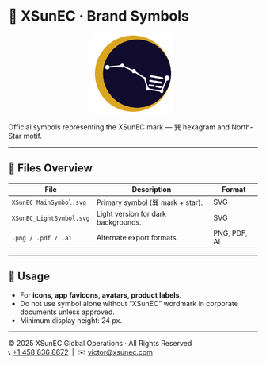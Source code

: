 # 🔷 XSunEC · Brand Symbols

<p align="center">
  <img src="https://github.com/VictorXSun/XSunEC-BrandAssets/blob/main/logos/symbols/XSunEC_MainSymbol.svg" width="160" alt="XSunEC Symbol"/>
</p>

Official symbols representing the XSunEC mark — 巽 hexagram and North-Star motif.

---

## 📁 Files Overview

| File | Description | Format |
|------|--------------|---------|
| `XSunEC_MainSymbol.svg` | Primary symbol (巽 mark + star). | SVG |
| `XSunEC_LightSymbol.svg` | Light version for dark backgrounds. | SVG |
| `.png / .pdf / .ai` | Alternate export formats. | PNG, PDF, AI |

---

## 🔧 Usage

- For **icons, app favicons, avatars, product labels**.  
- Do not use symbol alone without “XSunEC” wordmark in corporate documents unless approved.  
- Minimum display height: 24 px.

---

© 2025 XSunEC Global Operations · All Rights Reserved  
📞 [+1 458 836 8672](https://wa.me/14588368672) | ✉️ [victor@xsunec.com](mailto:victor@xsunec.com)
